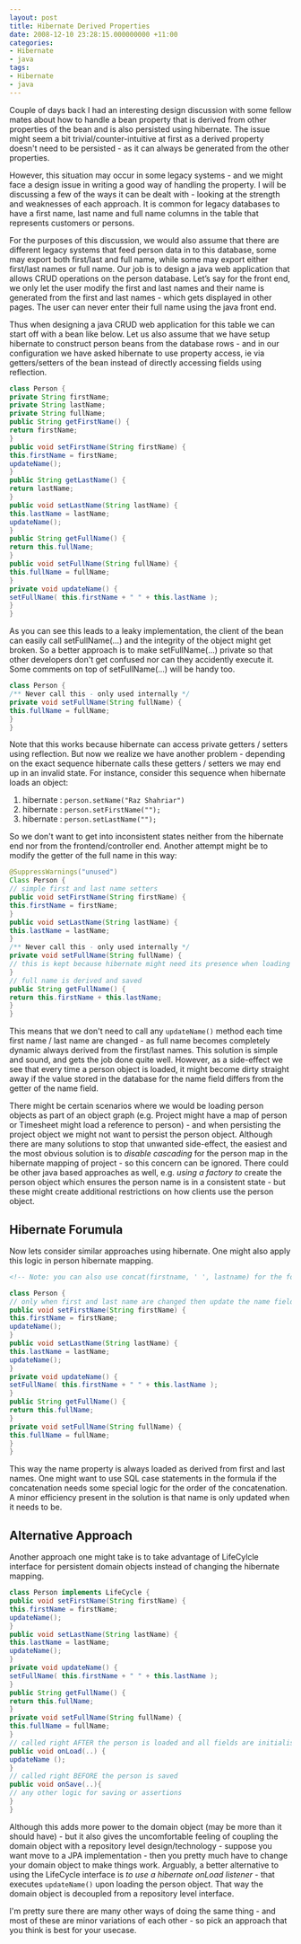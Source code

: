 ```yaml
---
layout: post
title: Hibernate Derived Properties
date: 2008-12-10 23:28:15.000000000 +11:00
categories:
- Hibernate
- java
tags:
- Hibernate
- java
---
```

Couple of days back I had an interesting design discussion with some fellow mates about how to handle a bean property that is derived from other properties of the bean and is also persisted using hibernate. The issue might seem a bit trivial/counter-intuitive at first as a derived property doesn't need to be persisted - as it can always be generated from the other properties.

However, this situation may occur in some legacy systems - and we might face a design issue in writing a good way of 
handling the property. I will be discussing a few of the ways it can be dealt with - looking at the strength and 
weaknesses of each approach.
It is common for legacy databases to have a first name, last name and full name columns in the table that represents 
customers or persons.

For the purposes of this discussion, we would also assume that there are different legacy systems that feed person data in to this database, some may export both first/last and full name, while some may export either first/last names or full name.
Our job is to design a java web application that allows CRUD operations on the person database.
Let’s say for the front end, we only let the user modify the first and last names and their name is generated from 
the first and last names - which gets displayed in other pages. The user can never enter their full name using the java 
front end.

Thus when designing a java CRUD web application for this table we can start off with a bean like below. 
Let us also assume that we have setup hibernate to construct person beans from the database rows - and in our 
configuration we have asked hibernate to use property access, ie via getters/setters of the bean instead of directly 
accessing fields using reflection.

```java
class Person {
private String firstName;
private String lastName;
private String fullName;
public String getFirstName() {
return firstName;
}
public void setFirstName(String firstName) {
this.firstName = firstName;
updateName();
}
public String getLastName() {
return lastName;
}
public void setLastName(String lastName) {
this.lastName = lastName;
updateName();
}
public String getFullName() {
return this.fullName;
}
public void setFullName(String fullName) {
this.fullName = fullName;
}
private void updateName() {
setFullName( this.firstName + " " + this.lastName );
}
}
```
As you can see this leads to a leaky implementation, the client of the bean can easily call setFullName(...) and 
the integrity of the object might get broken.
So a better approach is to make setFullName(...) private so that other developers don't get confused nor can they
accidently execute it. Some comments on top of setFullName(...) will be handy too.

```java
class Person {
/** Never call this - only used internally */
private void setFullName(String fullName) {
this.fullName = fullName;
}
}
```
Note that this works because hibernate can access private getters / setters using reflection.
But now we realize we have another problem - depending on the exact sequence hibernate calls these getters / setters we may end up in an invalid state.
For instance, consider this sequence when hibernate loads an object:

1. hibernate : `person.setName("Raz Shahriar")`
2. hibernate : `person.setFirstName("");`
3. hibernate : `person.setLastName("");`

So we don't want to get into inconsistent states neither from the hibernate end nor from the frontend/controller end.
Another attempt might be to modify the getter of the full name in this way:

```java
@SuppressWarnings("unused")
Class Person {
// simple first and last name setters
public void setFirstName(String firstName) {
this.firstName = firstName;
}
public void setLastName(String lastName) {
this.lastName = lastName;
}
/** Never call this - only used internally */
private void setFullName(String fullName) {
// this is kept because hibernate might need its presence when loading getters/setters using reflection
}
// full name is derived and saved
public String getFullName() {
return this.firstName + this.lastName;
}
}
```

This means that we don't need to call any `updateName()` method each time first name / last name are changed - as full
name becomes completely dynamic always derived from the first/last names.
This solution is simple and sound, and gets the job done quite well.
However, as a side-effect we see that every time a person object is loaded, 
it might become dirty straight away if the value stored in the database for the 
name field differs from the getter of the name field.

There might be certain scenarios where we would be loading person objects as part of an object graph (e.g. Project might 
have a map of person or Timesheet might load a reference to person) - and when persisting the project object we might not
 want to persist the person object.
Although there are many solutions to stop that unwanted side-effect, the easiest and the most obvious solution is to 
*disable cascading* for the person map in the hibernate mapping of project - so this concern can be ignored.
There could be other java based approaches as well, e.g. *using a factory to* create the person object which ensures the 
person name is in a consistent state - but these might create additional restrictions on how clients use the person object.

## Hibernate Forumula
Now lets consider similar approaches using hibernate. 
One might also apply this logic in person hibernate mapping.

```xml
<!-- Note: you can also use concat(firstname, ' ', lastname) for the formula. -->
```

```java
class Person {
// only when first and last name are changed then update the name field
public void setFirstName(String firstName) {
this.firstName = firstName;
updateName();
}
public void setLastName(String lastName) {
this.lastName = lastName;
updateName();
}
private void updateName() {
setFullName( this.firstName + " " + this.lastName );
}
public String getFullName() {
return this.fullName;
}
private void setFullName(String fullName) {
this.fullName = fullName;
}
}
```
This way the name property is always loaded as derived from first and last names.
One might want to use SQL case statements in the formula if the concatenation 
needs some special logic for the order of the concatenation. 
A minor efficiency present in the solution is that name is only updated when 
it needs to be.

## Alternative Approach
Another approach one might take is to take advantage of LifeCylcle interface 
for persistent domain objects instead of changing the hibernate mapping.

```java
class Person implements LifeCycle {
public void setFirstName(String firstName) {
this.firstName = firstName;
updateName();
}
public void setLastName(String lastName) {
this.lastName = lastName;
updateName();
}
private void updateName() {
setFullName( this.firstName + " " + this.lastName );
}
public String getFullName() {
return this.fullName;
}
private void setFullName(String fullName) {
this.fullName = fullName;
}
// called right AFTER the person is loaded and all fields are initialised
public void onLoad(..) {
updateName ();
}
// called right BEFORE the person is saved
public void onSave(..){
// any other logic for saving or assertions
}
}
```

Although this adds more power to the domain object (may be more than it 
should have) - but it also gives the uncomfortable feeling of coupling the 
domain object with a repository level design/technology - suppose you want 
move to a JPA implementation - then you pretty much have to change your 
domain object to make things work.
Arguably, a better alternative to using the LifeCycle interface is 
*to use a hibernate onLoad listener* - that executes `updateName()` upon 
loading the person object. That way the domain object is decoupled from a 
repository level interface.

I'm pretty sure there are many other ways of doing the same thing - 
and most of these are minor variations of each other - so pick an approach 
that you think is best for your usecase.
<!--stackedit_data:
eyJoaXN0b3J5IjpbODE5MjcyMDczXX0=
-->
